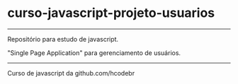 # curso-javascript-projeto-usuarios

---

Repositório para estudo de javascript.

"Single Page Application" para gerenciamento de usuários.

---

Curso de javascript da github.com/hcodebr
